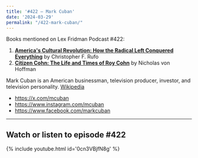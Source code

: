 ```yaml
---
title: '#422 – Mark Cuban'
date: '2024-03-29'
permalink: "/422-mark-cuban/"
---
```


Books mentioned on Lex Fridman Podcast #422:

1. <b><a href="https://amzn.to/4cw7mF3" target="_blank" rel="sponsored noopener noreferrer">America's Cultural Revolution: How the Radical Left Conquered Everything</a></b> by Christopher F. Rufo
2. <b><a href="https://amzn.to/4awWbdm" target="_blank" rel="sponsored noopener noreferrer">Citizen Cohn: The Life and Times of Roy Cohn</a></b> by Nicholas von Hoffman

<!--more-->

Mark Cuban is an American businessman, television producer, investor, and television personality. <a href="https://en.wikipedia.org/wiki/Mark_Cuban" target="_blank">Wikipedia</a>

- <a href="https://x.com/mcuban" target="_blank">https://x.com/mcuban</a>
- <a href="https://www.instagram.com/mcuban" target="_blank">https://www.instagram.com/mcuban</a>
- <a href="https://www.facebook.com/markcuban" target="_blank">https://www.facebook.com/markcuban</a>

- - - - - -

## Watch or listen to episode #422

{% include youtube.html id='0cn3VBjfN8g' %}